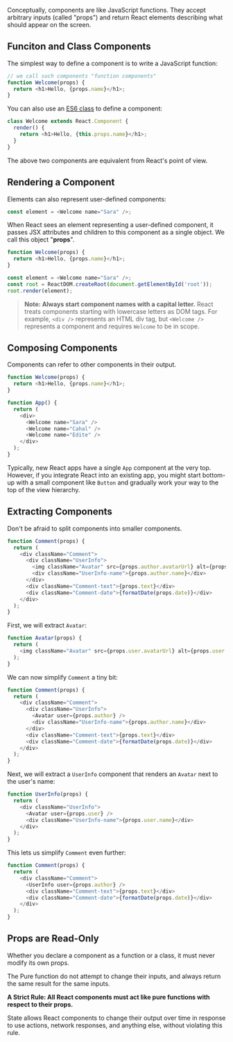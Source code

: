 Conceptually, components are like JavaScript functions. They accept arbitrary inputs (called "props") and return React elements describing what should appear on the screen.

## Funciton and Class Components
The simplest way to define a component is to write a JavaScript function:
```js
// we call such components "function components"
function Welcome(props) {
  return <h1>Hello, {props.name}</h1>;
}
```
You can also use an [ES6 class](https://developer.mozilla.org/en/docs/Web/JavaScript/Reference/Classes) to define a component:
```js
class Welcome extends React.Component {
  render() {
    return <h1>Hello, {this.props.name}</h1>;
  }
}
```
The above two components are equivalent from React's point of view.

## Rendering a Component
Elements can also represent user-defined components:
```js
const element = <Welcome name="Sara" />;
```
When React sees an element representing a user-defined component, it passes JSX attributes and children to this component as a single object. We call this object "**props**".

```js
function Welcome(props) {  
  return <h1>Hello, {props.name}</h1>;
}

const element = <Welcome name="Sara" />;
const root = ReactDOM.createRoot(document.getElementById('root'));
root.render(element);
```
> **Note: Always start component names with a capital letter.**
> React treats components starting with lowercase letters as DOM tags. For example, `<div />` represents an HTML div tag, but `<Welcome />` represents a component and requires `Welcome` to be in scope.

## Composing Components
Components can refer to other components in their output.
```js
function Welcome(props) {
  return <h1>Hello, {props.name}</h1>;
}

function App() {
  return (
    <div>
      <Welcome name="Sara" />      
      <Welcome name="Cahal" />      
      <Welcome name="Edite" />    
    </div>
  );
}
```
Typically, new React apps have a single `App` component at the very top. However, if you integrate React into an existing app, you might start bottom-up with a small component like `Button` and gradually work your way to the top of the view hierarchy.

## Extracting Components
Don't be afraid to split components into smaller components.
```js
function Comment(props) {
  return (
    <div className="Comment">
      <div className="UserInfo">
        <img className="Avatar" src={props.author.avatarUrl} alt={props.author.name}/>
        <div className="UserInfo-name">{props.author.name}</div>
      </div>
      <div className="Comment-text">{props.text}</div>
      <div className="Comment-date">{formatDate(props.date)}</div>
    </div>
  );
}
```
First, we will extract `Avatar`:
```js
function Avatar(props) {
  return (
    <img className="Avatar" src={props.user.avatarUrl} alt={props.user.name}/>
  );
}
```
We can now simplify `Comment` a tiny bit:
```js
function Comment(props) {
  return (
    <div className="Comment">
      <div className="UserInfo">
        <Avatar user={props.author} />        
        <div className="UserInfo-name">{props.author.name}</div>
      </div>
      <div className="Comment-text">{props.text}</div>
      <div className="Comment-date">{formatDate(props.date)}</div>
    </div>
  );
}
```
Next, we will extract a `UserInfo` component that renders an `Avatar` next to the user's name:
```js
function UserInfo(props) {
  return (
    <div className="UserInfo">      
      <Avatar user={props.user} />      
      <div className="UserInfo-name">{props.user.name}</div>
    </div>  
  );
}
```
This lets us simplify `Comment` even further:
```js
function Comment(props) {
  return (
    <div className="Comment">
      <UserInfo user={props.author} />      
      <div className="Comment-text">{props.text}</div>
      <div className="Comment-date">{formatDate(props.date)}</div>
    </div>
  );
}
```

## Props are Read-Only
Whether you declare a component as a function or a class, it must never modify its own props.

The Pure function do not attempt to change their inputs, and always return the same result for the same inputs.

**A Strict Rule: All React components must act like pure functions with respect to their props.**

State allows React components to change their output over time in response to use actions, network responses, and anything else, without violating this rule.